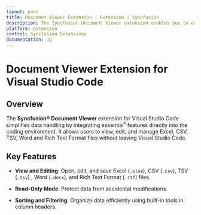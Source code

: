 ```yaml
---
layout: post
title: Document Viewer Extension | Extension | Syncfusion
description: The Syncfusion Document Viewer extension enables you to easily view and manage your documents within VSCode using our intuitive features.
platform: extension
control: Syncfusion Extensions
documentation: ug
---
```


# Document Viewer Extension for Visual Studio Code

## Overview

The **Syncfusion® Document Viewer** extension for Visual Studio Code simplifies data handling by integrating essential<sup style="font-size:70%">&reg;</sup> features directly into the coding environment. It allows users to view, edit, and manage Excel, CSV, TSV, Word and Rich Text Format files without leaving Visual Studio Code.

## Key Features

- **View and Editing**: Open, edit, and save Excel (`.xlsx`), CSV (`.csv`), TSV (`.tsv`) , Word (`.docx`), and Rich Text Format (`.rtf`) files.

- **Read-Only Mode**: Protect data from accidental modifications.

- **Sorting and Filtering**: Organize data efficiently using built-in tools in column headers.
